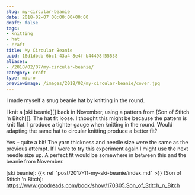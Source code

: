 ```yaml
---
slug: my-circular-beanie
date: 2018-02-07 00:00:00+00:00
draft: false
tags:
- knitting
- hat
- craft
title: My Circular Beanie
uuid: 16d1dbdb-6bc1-43a4-8e4f-b44498f55538
aliases:
- /2018/02/07/my-circular-beanie/
category: craft
type: micro
previewimage: /images/2018/02/my-circular-beanie/cover.jpg
---
```

I made myself a snug beanie hat by knitting in the round.
<!-- TEASER_END -->

I knit a [ski beanie][] back in November, using a pattern from [Son of Stitch 'n Bitch][]. The hat fit loose.
I thought this might be because the pattern is knit flat. I produce a tighter gauge when knitting in the
round. Would adapting the same hat to circular knitting produce a better fit?

Yes – quite a bit! The yarn thickness and needle size were the same as the previous attempt. If I were to try
this experiment again I might use the next needle size up. A perfect fit would be somewhere in between this
and the beanie from November.

[ski beanie]: {{< ref "post/2017-11-my-ski-beanie/index.md" >}}
[Son of Stitch 'n Bitch]: https://www.goodreads.com/book/show/170305.Son_of_Stitch_n_Bitch